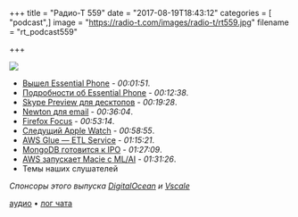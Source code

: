 +++
title = "Радио-Т 559"
date = "2017-08-19T18:43:12"
categories = [ "podcast",]
image = "https://radio-t.com/images/radio-t/rt559.jpg"
filename = "rt_podcast559"

+++

![](https://radio-t.com/images/radio-t/rt559.jpg)

- [Вышел Essential Phone](https://www.essential.com/blog/essential-phone-available-now) - *00:01:51*.
- [Подробности об Essential Phone](https://9to5google.com/2017/08/18/review-roundup-essential-phone-has-fast-software-excellent-hardware-but-low-light-camera-performance-as-bad-as-the-app-icon/) - *00:12:38*.
- [Skype Preview для десктопов](https://blogs.skype.com/news/2017/08/17/hello-desktops-meet-skype-preview/) - *00:19:28*.
- [Newton для email](https://www.engadget.com/2017/08/17/newton-email-app-windows-launch/) - *00:36:04*.
- [Firefox Focus](https://blog.mozilla.org/firefox/lightweight-browser-focus-does-less-which-is-much-more/) - *00:53:14*.
- [Следущий Apple Watch](http://mashable.com/2017/08/14/apple-watch-3-must-have/) - *00:58:55*.
- [AWS Glue — ETL Service](https://aws.amazon.com/glue/) - *01:15:21*.
- [MongoDB готовится к IPO](https://techcrunch.com/2017/08/15/database-provider-mongodb-has-filed-confidentially-for-ipo/) - *01:27:09*.
- [AWS запускает Macie с ML/AI](http://www.zdnet.com/article/aws-launches-data-security-service-called-macie-with-machine-learning/) - *01:31:26*.
- Темы наших слушателей

*Спонсоры этого выпуска [DigitalOcean](https://www.digitalocean.com) и [Vscale](http://bit.ly/radio-t_vscale)*

[аудио](https://cdn.radio-t.com/rt_podcast559.mp3) • [лог чата](http://chat.radio-t.com/logs/radio-t-559.html)
<audio src="https://cdn.radio-t.com/rt_podcast559.mp3" preload="none"></audio>
